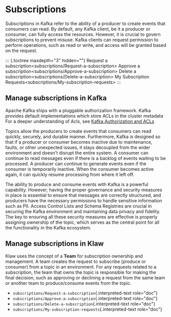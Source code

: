 # Subscriptions

Subscriptions in Kafka refer to the ability of a producer to create
events that consumers can read. By default, any Kafka client, be it a
producer or consumer, can fully access the resources. However, it is
crucial to govern subscriptions to prevent misuse. Kafka clients can
request permission to perform operations, such as read or write, and
access will be granted based on the request.

::: {.toctree maxdepth="3" hidden=""}
Request a subscription\<subscriptions/Request-a-subscription\> Approve a
subscription\<subscriptions/Approve-a-subscription\> Delete a
subscription\<subscriptions/Delete-a-subscription\> My Subscription
Requests\<subscriptions/My-subscription-requests\>
:::

## Manage subscriptions in Kafka

Apache Kafka ships with a pluggable authorization framework. Kafka
provides default implementations which store ACLs in the cluster
metadata For a deeper understanding of Acls, see [Kafka Authorization
and ACLs](https://kafka.apache.org/documentation/#security_authz)

Topics allow the producers to create events that consumers can read
quickly, securely, and durable manner. Furthermore, Kafka is designed so
that if a producer or consumer becomes inactive due to maintenance,
faults, or other unexpected issues, it stays decoupled from the wider
environment and doesn\'t disrupt the entire system. A consumer can
continue to read messages even if there is a backlog of events waiting
to be processed. A producer can continue to generate events even if the
consumer is temporarily inactive. When the consumer becomes active
again, it can quickly resume processing from where it left off.

The ability to produce and consume events with Kafka is a powerful
capability. However, having the proper governance and security measures
in place is essential to ensure that messages are correctly structured,
and producers have the necessary permissions to handle sensitive
information such as PII. Access Control Lists and Schema Registries are
crucial in securing the Kafka environment and maintaining data privacy
and fidelity. The key to ensuring all these security measures are
effective is properly assigning ownership of the topic, which serves as
the central point for all the functionality in the Kafka ecosystem.

## Manage subscriptions in Klaw

Klaw uses the concept of a **Team** for subscription ownership and
management. A team creates the request to subscribe (produce or
consumer) from a topic in an environment. For any requests related to a
subscription, the team that owns the topic is responsible for making the
final decision, such as approving or declining a request from the same
team or another team to produce/consume events from the topic.

-   `subscriptions/Request-a-subscription`{.interpreted-text role="doc"}
-   `subscriptions/Approve-a-subscription`{.interpreted-text role="doc"}
-   `subscriptions/Delete-a-subscription`{.interpreted-text role="doc"}
-   `subscriptions/My-subscription-requests`{.interpreted-text
    role="doc"}
